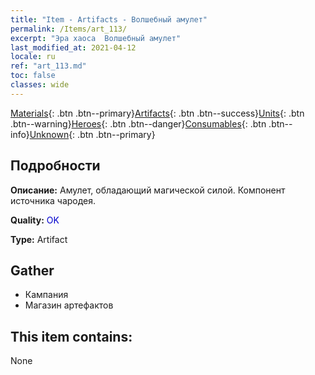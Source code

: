 ```yaml
---
title: "Item - Artifacts - Волшебный амулет"
permalink: /Items/art_113/
excerpt: "Эра хаоса  Волшебный амулет"
last_modified_at: 2021-04-12
locale: ru
ref: "art_113.md"
toc: false
classes: wide
---
```

 [Materials](/ru/Items/){: .btn .btn--primary}[Artifacts](/ru/Items/Artifacts/){: .btn .btn--success}[Units](/ru/Items/Units/){: .btn .btn--warning}[Heroes](/ru/Items/Heroes/){: .btn .btn--danger}[Consumables](/ru/Items/Consumables/){: .btn .btn--info}[Unknown](/ru/Items/Unknown/){: .btn .btn--primary}

## Подробности
 **Описание:** Амулет, обладающий магической силой. Компонент источника чародея.

 **Quality:** <span style="color: #0000CD">OK</span>

 **Type:** Artifact

## Gather

*    Кампания 
*    Магазин артефактов 

## This item contains:

  None

